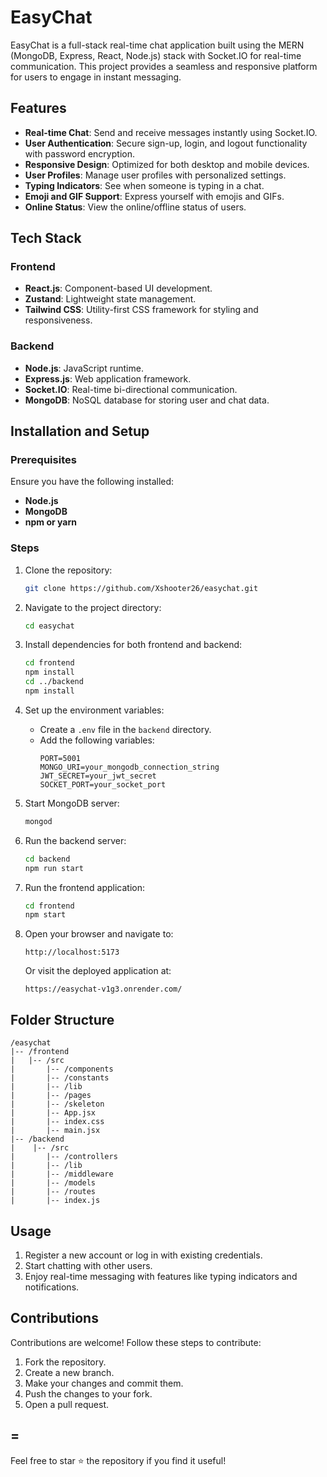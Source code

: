 # EasyChat

EasyChat is a full-stack real-time chat application built using the MERN (MongoDB, Express, React, Node.js) stack with Socket.IO for real-time communication. This project provides a seamless and responsive platform for users to engage in instant messaging.

## Features

- **Real-time Chat**: Send and receive messages instantly using Socket.IO.
- **User Authentication**: Secure sign-up, login, and logout functionality with password encryption.
- **Responsive Design**: Optimized for both desktop and mobile devices.
- **User Profiles**: Manage user profiles with personalized settings.
- **Typing Indicators**: See when someone is typing in a chat.
- **Emoji and GIF Support**: Express yourself with emojis and GIFs.
- **Online Status**: View the online/offline status of users.


## Tech Stack

### Frontend
- **React.js**: Component-based UI development.
- **Zustand**: Lightweight state management.
- **Tailwind CSS**: Utility-first CSS framework for styling and responsiveness.

### Backend
- **Node.js**: JavaScript runtime.
- **Express.js**: Web application framework.
- **Socket.IO**: Real-time bi-directional communication.
- **MongoDB**: NoSQL database for storing user and chat data.

## Installation and Setup

### Prerequisites
Ensure you have the following installed:
- **Node.js**
- **MongoDB**
- **npm or yarn**

### Steps
1. Clone the repository:
   ```bash
   git clone https://github.com/Xshooter26/easychat.git
   ```

2. Navigate to the project directory:
   ```bash
   cd easychat
   ```

3. Install dependencies for both frontend and backend:
   ```bash
   cd frontend
   npm install
   cd ../backend
   npm install
   ```

4. Set up the environment variables:
   - Create a `.env` file in the `backend` directory.
   - Add the following variables:
     ```
     PORT=5001
     MONGO_URI=your_mongodb_connection_string
     JWT_SECRET=your_jwt_secret
     SOCKET_PORT=your_socket_port
     ```

5. Start MongoDB server:
   ```bash
   mongod
   ```

6. Run the backend server:
   ```bash
   cd backend
   npm run start
   ```

7. Run the frontend application:
   ```bash
   cd frontend
   npm start
   ```

8. Open your browser and navigate to:
   ```
   http://localhost:5173
   ```

   Or visit the deployed application at:
   ```
   https://easychat-v1g3.onrender.com/
   ```

## Folder Structure
```
/easychat
|-- /frontend
|   |-- /src
|       |-- /components
|       |-- /constants
|       |-- /lib
|       |-- /pages
|       |-- /skeleton
|       |-- App.jsx
|       |-- index.css
|       |-- main.jsx
|-- /backend
|    |-- /src
|       |-- /controllers
|       |-- /lib
|       |-- /middleware
|       |-- /models
|       |-- /routes
|       |-- index.js
```

## Usage

1. Register a new account or log in with existing credentials.
2. Start chatting with other users.
3. Enjoy real-time messaging with features like typing indicators and notifications.

## Contributions
Contributions are welcome! Follow these steps to contribute:
1. Fork the repository.
2. Create a new branch.
3. Make your changes and commit them.
4. Push the changes to your fork.
5. Open a pull request.

=
---

Feel free to star ⭐ the repository if you find it useful!
